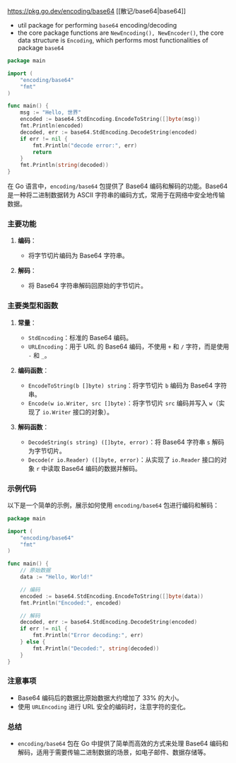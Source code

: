 https://pkg.go.dev/encoding/base64
[[散记/base64|base64]]
- util package for performing `base64` encoding/decoding
- the core package functions are `NewEncoding(), NewEncoder()`, the core data structure is `Encoding`, which performs most functionalities of package `base64`
```go
package main

import (
	"encoding/base64"
	"fmt"
)

func main() {
	msg := "Hello, 世界"
	encoded := base64.StdEncoding.EncodeToString([]byte(msg))
	fmt.Println(encoded)
	decoded, err := base64.StdEncoding.DecodeString(encoded)
	if err != nil {
		fmt.Println("decode error:", err)
		return
	}
	fmt.Println(string(decoded))
}

```

在 Go 语言中，`encoding/base64` 包提供了 Base64 编码和解码的功能。Base64 是一种将二进制数据转为 ASCII 字符串的编码方式，常用于在网络中安全地传输数据。

### 主要功能

1. **编码**：
   - 将字节切片编码为 Base64 字符串。

2. **解码**：
   - 将 Base64 字符串解码回原始的字节切片。

### 主要类型和函数

1. **常量**：
   - `StdEncoding`：标准的 Base64 编码。
   - `URLEncoding`：用于 URL 的 Base64 编码，不使用 `+` 和 `/` 字符，而是使用 `-` 和 `_`。

2. **编码函数**：
   - `EncodeToString(b []byte) string`：将字节切片 `b` 编码为 Base64 字符串。
   - `Encode(w io.Writer, src []byte)`：将字节切片 `src` 编码并写入 `w`（实现了 `io.Writer` 接口的对象）。

3. **解码函数**：
   - `DecodeString(s string) ([]byte, error)`：将 Base64 字符串 `s` 解码为字节切片。
   - `Decode(r io.Reader) ([]byte, error)`：从实现了 `io.Reader` 接口的对象 `r` 中读取 Base64 编码的数据并解码。

### 示例代码

以下是一个简单的示例，展示如何使用 `encoding/base64` 包进行编码和解码：

```go
package main

import (
    "encoding/base64"
    "fmt"
)

func main() {
    // 原始数据
    data := "Hello, World!"

    // 编码
    encoded := base64.StdEncoding.EncodeToString([]byte(data))
    fmt.Println("Encoded:", encoded)

    // 解码
    decoded, err := base64.StdEncoding.DecodeString(encoded)
    if err != nil {
        fmt.Println("Error decoding:", err)
    } else {
        fmt.Println("Decoded:", string(decoded))
    }
}
```

### 注意事项

- Base64 编码后的数据比原始数据大约增加了 33% 的大小。
- 使用 `URLEncoding` 进行 URL 安全的编码时，注意字符的变化。

### 总结

- `encoding/base64` 包在 Go 中提供了简单而高效的方式来处理 Base64 编码和解码，适用于需要传输二进制数据的场景，如电子邮件、数据存储等。

